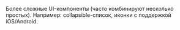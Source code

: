 Более сложные UI-компоненты (часто комбинируют несколько простых).
Например: collapsible-список, иконки с поддержкой iOS/Android.